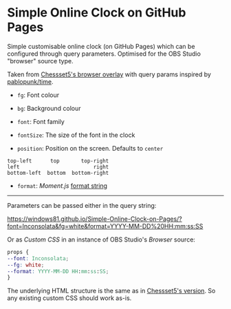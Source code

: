 # Simple Online Clock on GitHub Pages

Simple customisable online clock (on GitHub Pages) which can be configured through query parameters. Optimised for the OBS Studio "browser" source type.

Taken from [Chessset5's browser overlay](https://obsproject.com/forum/resources/time-and-date-overlay-updated.1461/) with query params inspired by [pablopunk/time](https://github.com/pablopunk/time?tab=readme-ov-file).

- `fg`: Font colour
- `bg`: Background colour

- `font`: Font family

- `fontSize`: The size of the font in the clock

- `position`: Position on the screen. Defaults to `center`

```
top-left      top       top-right
left                        right
bottom-left  bottom  bottom-right
```

- `format`: _Moment.js_ [format string](https://momentjs.com/docs/?/displaying/format/#/parsing/string-format/)

---

Parameters can be passed either in the query string:

https://windows81.github.io/Simple-Online-Clock-on-Pages/?font=Inconsolata&fg=white&format=YYYY-MM-DD%20HH:mm:ss:SS

Or as _Custom CSS_ in an instance of OBS Studio's _Browser_ source:

```css
props {
--font: Inconsolata;
--fg: white;
--format: YYYY-MM-DD HH:mm:ss:SS;
}
```

The underlying HTML structure is the same as in [Chessset5's version](https://obsproject.com/forum/resources/time-and-date-overlay-updated.1461/). So any existing custom CSS should work as-is.
